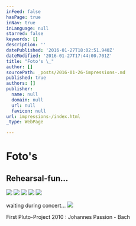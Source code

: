 ```yaml
---
inFeed: false
hasPage: true
inNav: true
inLanguage: null
starred: false
keywords: []
description: ''
datePublished: '2016-01-27T18:02:51.940Z'
dateModified: '2016-01-27T17:44:00.701Z'
title: "Foto's \_"
author: []
sourcePath: _posts/2016-01-26-impressions-.md
published: true
authors: []
publisher:
  name: null
  domain: null
  url: null
  favicon: null
url: impressions-/index.html
_type: WebPage

---
```

# Foto's  

## Rehearsal-fun...
![](https://s3-us-west-2.amazonaws.com/the-grid-img/p/e020a16d9f74464c0031c26cffc5bb5004d60dfa.jpg)
![](https://s3-us-west-2.amazonaws.com/the-grid-img/p/f2f4da0ed5c767e14f7cee4e35cfca7f9ccc4693.jpg)
![](https://s3-us-west-2.amazonaws.com/the-grid-img/p/923ee28b4a43f4d3c165e3010196cce965f57974.jpg)
![](https://s3-us-west-2.amazonaws.com/the-grid-img/p/83dc6798111785ad1993319f79f9ae747df72879.jpg)
![](https://s3-us-west-2.amazonaws.com/the-grid-img/p/140dc5202008cc914951aa965c618005eec4c38c.jpg)

waiting during concert...
![](https://s3-us-west-2.amazonaws.com/the-grid-img/p/253fc35041fd7c62d35adf84079594ec484430d0.jpg)

First Pluto-Project 2010 :  Johannes Passion - Bach
